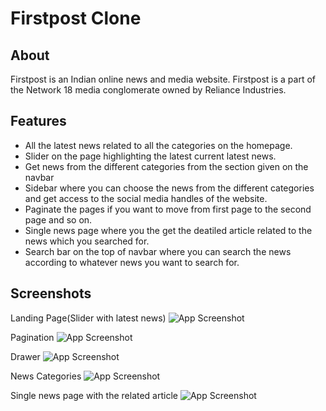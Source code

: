 # Firstpost Clone

## About

Firstpost is an Indian online news and media website. Firstpost is a part of the Network 18 media conglomerate owned by Reliance Industries.

## Features

- All the latest news related to all the categories on the homepage.
- Slider on the page highlighting the latest current latest news.
- Get news from the different categories from the section given on the navbar
- Sidebar where you can choose the news from the different categories and get access to the social media handles of the website.
- Paginate the pages if you want to move from first page to the second page and so on.
- Single news page where you the get the deatiled article related to the news which you searched for.
- Search bar on the top of navbar where you can search the news according to whatever news you want to search for.

## Screenshots

Landing Page(Slider with latest news)
![App Screenshot](https://i.postimg.cc/cCqfz2K1/Screenshot-2022-12-29-002505.png)

Pagination
![App Screenshot](https://i.postimg.cc/wv1S2yJ8/Screenshot-2022-12-29-002505.png)

Drawer
![App Screenshot](https://i.postimg.cc/1zrtSdY5/Screenshot-2022-12-29-003525.png)

News Categories
![App Screenshot](https://i.postimg.cc/LXjGGdyN/Screenshot-2022-12-29-003525.png)

Single news page with the related article
![App Screenshot](https://i.postimg.cc/yYTvJmpQ/Screenshot-2022-12-29-003525.png)
